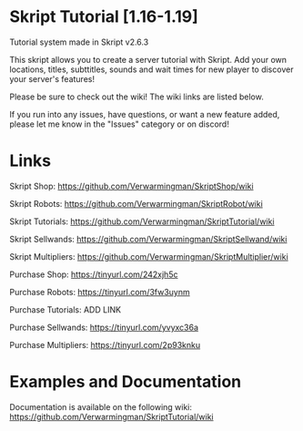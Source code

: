 # Skript Tutorial [1.16-1.19]
Tutorial system made in Skript v2.6.3

This skript allows you to create a server tutorial with Skript. Add your own locations, titles, subttitles, sounds and wait times for new player to discover your server's features!

Please be sure to check out the wiki! The wiki links are listed below.

If you run into any issues, have questions, or want a new feature added, please let me know in the "Issues" category or on discord!

# Links
Skript Shop: https://github.com/Verwarmingman/SkriptShop/wiki

Skript Robots: https://github.com/Verwarmingman/SkriptRobot/wiki

Skript Tutorials: https://github.com/Verwarmingman/SkriptTutorial/wiki

Skript Sellwands: https://github.com/Verwarmingman/SkriptSellwand/wiki

Skript Multipliers: https://github.com/Verwarmingman/SkriptMultiplier/wiki



Purchase Shop: https://tinyurl.com/242xjh5c

Purchase Robots: https://tinyurl.com/3fw3uynm

Purchase Tutorials: ADD LINK

Purchase Sellwands: https://tinyurl.com/yvyxc36a 

Purchase Multipliers: https://tinyurl.com/2p93knku

# Examples and Documentation
Documentation is available on the following wiki: https://github.com/Verwarmingman/SkriptTutorial/wiki
